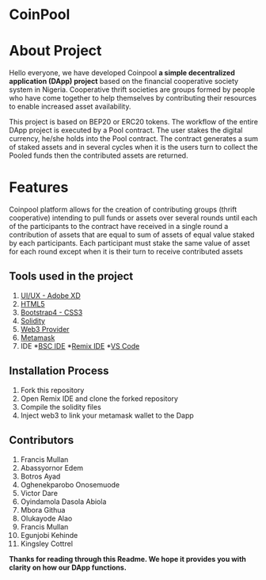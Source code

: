 # CoinPool
# About Project
Hello everyone, we have developed Coinpool **a simple decentralized application (DApp) project** based on the financial cooperative society system in Nigeria. Cooperative thrift societies are groups formed by people who have come together to help themselves by contributing their resources to enable increased asset availability. 

This project is based on BEP20 or ERC20 tokens. The workflow of the entire DApp project is executed by a Pool contract. The user stakes the digital currency, he/she holds into the Pool contract. The contract generates a sum of staked assets and in several cycles when it is the users turn to collect the Pooled funds then the contributed assets are returned.

# Features
Coinpool platform allows for the creation of contributing groups (thrift cooperative) intending to pull funds or assets over several rounds until each of the participants to the contract have received in a single round a contribution of assets that are equal to sum of assets of equal value staked by each participants. Each participant must stake the same value of asset for each round except when it is their turn to receive contributed assets


## Tools used in the project
1. [UI/UX - Adobe XD](https://www.adobe.com/products/xd.html)
2. [HTML5](https://dev.w3.org/html5/spec-LC/)
3. [Bootstrap4 - CSS3](https://getbootstrap.com/)
4. [Solidity](https://soliditylang.org/)
5. [Web3 Provider](https://docs.walletconnect.org/quick-start/dapps/web3-provider)
6. [Metamask](https://metamask.io)
7. IDE
    *[BSC IDE](https://bscide.com)
    *[Remix IDE](http://remix.ethereum.org/)
    *[VS Code](https://code.visualstudio.com/)


## Installation Process
1. Fork this repository
2. Open Remix IDE and clone the forked repository
3. Compile the solidity files
4. Inject web3 to link your metamask wallet to the Dapp




## Contributors 
1. Francis Mullan
2. Abassyornor Edem
3. Botros Ayad
4. Oghenekparobo Onosemuode
5. Victor Dare
6. Oyindamola Dasola Abiola
7. Mbora Githua
8. Olukayode Alao
9. Francis Mullan
10. Egunjobi Kehinde
11. Kingsley Cottrel


<p><strong> Thanks for reading through this Readme. We hope it provides you with clarity on how our DApp functions.</strong></p>

